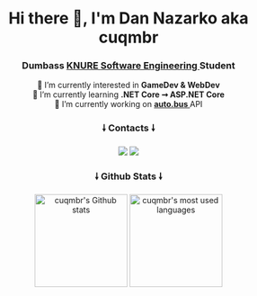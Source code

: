 <h1 align="center">Hi there 👋, I'm Dan Nazarko aka cuqmbr</h1>
<h3 align="center">Dumbass <a href="https://nure.ua/en/"> KNURE </a> <a href="https://software.nure.ua/en"> Software Engineering </a> Student</h3>

<p align="center">
  <a> 🤔 I’m currently interested in <strong> GameDev & WebDev </strong> </a><br>
  <a> 🌱 I’m currently learning <strong> .NET Core ➞ ASP.NET Core </strong> </a><br>
  <a> 🔭 I’m currently working on <strong> <a href="https://github.com/cuqmbr/auto.bus-API"> auto.bus </a> </strong> API </a>
</p>

<!--
<h3 align="center">🠗 Languages & Tools 🠗</h3>
<p align="center">
  <a href=""><img src="https://img.shields.io/badge/C%23-239120?style=for-the-badge&logo=c-sharp&logoColor=white" /></a>
  <a href=""><img src="https://img.shields.io/badge/.NET-5C2D91?style=for-the-badge&logo=.net&logoColor=white" /></a>
  <a href=""><img src="https://img.shields.io/badge/Unity-100000?style=for-the-badge&logo=unity&logoColor=white" /></a>
  <a href=""><img src="https://img.shields.io/badge/HTML5-E34F26?style=for-the-badge&logo=html5&logoColor=white" /></a>
  <a href=""><img src="https://img.shields.io/badge/CSS3-1572B6?style=for-the-badge&logo=css3&logoColor=white" /></a>
  <a href=""><img src="https://img.shields.io/badge/JavaScript-323330?style=for-the-badge&logo=javascript&logoColor=F7DF1E" /></a>
  <a href=""><img src="https://img.shields.io/badge/MySQL-005C84?style=for-the-badge&logo=mysql&logoColor=white" /></a>
</p>


<p align="center">
  <a href=""><img src="https://img.shields.io/badge/SQLite-07405E?style=for-the-badge&logo=sqlite&logoColor=white" /></a>
  <a href=""><img src="https://img.shields.io/badge/MariaDB-003545?style=for-the-badge&logo=mariadb&logoColor=white" /></a>
  <a href=""><img src="https://img.shields.io/badge/GIT-E44C30?style=for-the-badge&logo=git&logoColor=white" /></a>
  <a href=""><img src="https://img.shields.io/badge/-RaspberryPi-C51A4A?style=for-the-badge&logo=Raspberry-Pi" /></a>
  <a href=""><img src="https://img.shields.io/badge/Fedora-294172?style=for-the-badge&logo=fedora&logoColor=white" /></a>
</p>

<h3 align="center">🠗 Distribution Portals 🠗</h3>
<p align="center">
  <a href="https://play.google.com/store/apps/dev?id=5175912624751768701"><img src="https://img.shields.io/badge/Google_Play-414141?style=for-the-badge&logo=google-play&logoColor=white" /></a>
  <a href="https://cuqmbr.itch.io/"><img src="https://img.shields.io/badge/Itch.io-FA5C5C?style=for-the-badge&logo=itchdotio&logoColor=white" /></a>
</p>
-->

<h3 align="center">🠗 Contacts 🠗</h3>
<p align="center"> 
  <a href="mailto:dr.juniorf@gmail.com"><img src="https://img.shields.io/badge/Gmail-D14836?style=for-the-badge&logo=gmail&logoColor=white" /></a>
  <a href="https://t.me/cuqmbr"><img src="https://img.shields.io/badge/Telegram-2CA5E0?style=for-the-badge&logo=telegram&logoColor=white" /></a>
</p>

<h3 align="center">🠗 Github Stats 🠗</h3>
<p align="center">

<picture>
  <source media="(prefers-color-scheme: dark)" srcset="https://github-readme-stats.vercel.app/api?username=cuqmbr&show_icons=true&bg_color=22272e&title_color=adbac7&text_color=adbac7&icon_color=adbac7&border_color=444c56">
  <source media="(prefers-color-scheme: light)" srcset="https://github-readme-stats.vercel.app/api?username=cuqmbr&show_icons=true">
  <img align="center" height="165px" alt="cuqmbr's Github stats" src="https://github-readme-stats.vercel.app/api?username=cuqmbr&show_icons=true">
</picture>

<picture>
  <source media="(prefers-color-scheme: dark)" srcset="https://github-readme-stats.vercel.app/api/top-langs?username=cuqmbr&show_icons=true&layout=compact&bg_color=22272e&title_color=adbac7&text_color=adbac7&icon_color=adbac7&border_color=444c56">
  <source media="(prefers-color-scheme: light)" srcset="https://github-readme-stats.vercel.app/api/top-langs?username=cuqmbr&show_icons=true&layout=compact">
  <img align="center" height="165px" alt="cuqmbr's most used languages" src="https://github-readme-stats.vercel.app/api/top-langs?username=cuqmbr&show_icons=true&layout=compact">
</picture>

<!--<img align="center" height="165px" src="https://github-readme-stats.vercel.app/api?username=cuqmbr&show_icons=true&locale=en"  />
<img align="center" height="165px" src=""  />-->
</p>




<!--

<p align="center">
  <a href=""><img src="" /></a>
  <a href=""><img src="" /></a>
  <a href=""><img src="" /></a>
</p>

**cuqmbr/cuqmbr** is a ✨ _special_ ✨ repository because its `README.md` (this file) appears on your GitHub profile.

Here are some ideas to get you started:

- 🔭 I’m currently working on ...
- 🌱 I’m currently learning ...
- 👯 I’m looking to collaborate on ...
- 🤔 I’m looking for help with ...
- 💬 Ask me about ...
- 📫 How to reach me: ...
- 😄 Pronouns: ...
- ⚡ Fun fact: ...
-->
